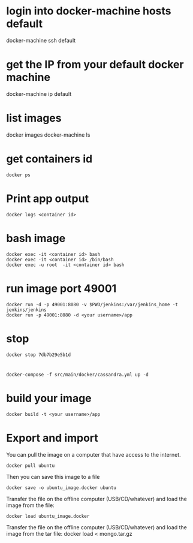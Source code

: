 # login into docker-machine hosts default
docker-machine ssh default

# get the IP from your default docker machine
docker-machine ip default

# list images
docker images
docker-machine ls

# get containers id
	docker ps

# Print app output
	docker logs <container id>

# bash image
	docker exec -it <container id> bash
	docker exec -it <container id> /bin/bash
	docker exec -u root  -it <container id> bash

# run image port 49001
	docker run -d -p 49001:8080 -v $PWD/jenkins:/var/jenkins_home -t jenkins/jenkins
	docker run -p 49001:8080 -d <your username>/app

# stop
	docker stop 7db7b29e5b1d

# 
	docker-compose -f src/main/docker/cassandra.yml up -d

# build your image
	docker build -t <your username>/app

 
# Export and import
You can pull the image on a computer that have access to the internet.

	docker pull ubuntu

Then you can save this image to a file

	docker save -o ubuntu_image.docker ubuntu

Transfer the file on the offline computer (USB/CD/whatever) and load the image from the file:

	docker load ubuntu_image.docker

Transfer the file on the offline computer (USB/CD/whatever) and load the image from the tar file:
	docker load < mongo.tar.gz
